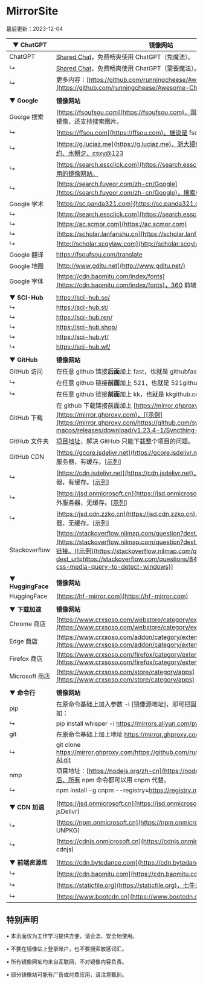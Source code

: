 # MirrorSite

最后更新：2023-12-04






| ▼ **ChatGPT**    | **镜像网站**                                                 |
| ---------------- | ------------------------------------------------------------ |
| ChatGPT          | [Shared Chat](https://chat-shared3.zhile.io/shared.html)，免费畅爽使用 ChatGPT（免魔法）。 |
| ↳                | [Shared Chat](https://chat-shared.zhile.io/shared.html)，免费畅爽使用 ChatGPT（需要魔法）。 |
| ↳                | 更多内容：[https://github.com/runningcheese/Awesome-ChatGPT](https://github.com/runningcheese/Awesome-ChatGPT) |
|                  |                                                              |
| ▼ **Google**     | **镜像网站**                                                 |
| Goolge 搜索      | [https://fsoufsou.com](https://fsoufsou.com)，国内可合规使用的 Google 镜像，还支持搜索图片。 |
| ↳                | [https://ffsou.com](https://ffsou.com)，据说是 fsou 的分身。 |
| ↳                | [https://g.luciaz.me](https://g.luciaz.me)，浙大镜像，答案分别是：心灵之约、水朝夕、csxy@123 |
| ↳                | [https://search.essclick.com](https://search.essclick.com)，提供了一些可用的镜像网站。 |
| ↳                | [https://search.fuyeor.com/zh-cn/Google](https://search.fuyeor.com/zh-cn/Google)，搜索引擎，自动分配。 |
| Google 学术      | [https://sc.panda321.com](https://sc.panda321.com)           |
| ↳                | [https://search.essclick.com](https://search.essclick.com)   |
| ↳                | [https://ac.scmor.com](https://ac.scmor.com)                 |
| ↳                | [https://scholar.lanfanshu.cn](https://scholar.lanfanshu.cn) |
| ↳                | [http://scholar.scqylaw.com](http://scholar.scqylaw.com)     |
| Google 翻译      | https://fsoufsou.com/translate                               |
| Google 地图      | [http://www.gditu.net](http://www.gditu.net/)                |
| Google 字体      | [https://cdn.baomitu.com/index/fonts](https://cdn.baomitu.com/index/fonts)，360 前端静态资源库。 |
|                  |                                                              |
| ▼ **SCI-Hub**    | https://sci-hub.se/                                          |
| ↳                | https://sci-hub.st/                                          |
| ↳                | https://sci-hub.ren/                                         |
| ↳                | https://sci-hub.shop/                                        |
| ↳                | https://sci-hub.yt/                                          |
| ↳                | https://sci-hub.wf/                                          |
|                  |                                                              |
| ▼ **GitHub**     | **镜像网站**                                                 |
| GitHub 访问      | 在任意 github 链接**后面**加上 fast，也就是 githubfast.com，[[示例](https://githubfast.com/runningcheese/Awesome-AI)] |
| ↳                | 在任意 github 链接**前面**加上 521，也就是 521github.com，[[示例](https://521github.com/runningcheese/Awesome-AI)] |
| ↳                | 在任意 github 链接**前面**加上 kk，也就是 kkgithub.com，[[示例](https://kkgithub.com/runningcheese/RunningCheese-Firefox)] |
| GitHub 下载      | 在 github 下载链接前面加上 [https://mirror.ghproxy.com](https://mirror.ghproxy.com)，[[示例](https://mirror.ghproxy.com/https://github.com/syncthing/syncthing-macos/releases/download/v1.23.4-1/Syncthing-1.23.4-1.dmg)] |
| GitHub 文件夹    | [项目地址](https://blog.luckly-mjw.cn/tool-show/github-directory-downloader/index.html)，解决 GitHub 只能下载整个项目的问题。 |
| GitHub CDN       | [https://gcore.jsdelivr.net](https://gcore.jsdelivr.net)，180ms 延迟，海外服务器，有缓存。[[示列](https://gcore.jsdelivr.net/gh/runningcheese/RunningCheese-Firefox/Restore/Adblock_Watermark.txt)] |
| ↳                | [https://cdn.jsdelivr.net](https://cdn.jsdelivr.net)，180ms 延迟，海外服务器，有缓存。[[示列](https://cdn.jsdelivr.net/gh/runningcheese/RunningCheese-Firefox/Restore/Adblock_Watermark.txt)] |
| ↳                | [https://jsd.onmicrosoft.cn](https://jsd.onmicrosoft.cn)，15ms 延迟，国外服务器，无缓存。[[示列](https://jsd.onmicrosoft.cn/gh/runningcheese/RunningCheese-Firefox/Restore/Adblock_Watermark.txt)] |
| ↳                | [https://jsd.cdn.zzko.cn](https://jsd.cdn.zzko.cn)，30ms 延迟，国外服务器，无缓存。[[示列](https://jsd.cdn.zzko.cn/gh/runningcheese/RunningCheese-Firefox/Restore/Adblock_Watermark.txt)] |
| Stackoverflow    | [https://stackoverflow.nilmap.com/question?dest_url=](https://stackoverflow.nilmap.com/question?dest_url=)，在原网页前加上链接。[[示例](https://stackoverflow.nilmap.com/question?dest_url=https://stackoverflow.com/questions/8493589/is-there-a-css-media-query-to-detect-windows)] |
|                  |                                                              |
| ▼ **HuggingFace**     | **镜像网站**                                                 |
| HuggingFace      | [https://hf-mirror.com](https://hf-mirror.com) |
|                  |                                                              |
| ▼ **下载加速**   | **镜像网站**                                                 |
| Chrome 商店      | [https://www.crxsoso.com/webstore/category/extensions](https://www.crxsoso.com/webstore/category/extensions) |
| Edge 商店        | [https://www.crxsoso.com/addon/category/extensions](https://www.crxsoso.com/addon/category/extensions) |
| Firefox 商店     | [https://www.crxsoso.com/firefox/category/extensions](https://www.crxsoso.com/firefox/category/extensions) |
| Microsoft 商店   | [https://www.crxsoso.com/store/category/apps](https://www.crxsoso.com/store/category/apps) |
|                  |                                                              |
| ▼ **命令行**     | **镜像网站**                                                 |
| pip              | 在原命令基础上加入参数 -i [镜像源地址]，即可把国外的源换成国内源，比如： |
| ↳                | pip install whisper -i https://mirrors.aliyun.com/pypi/simple |
| git              | 在原命令基础上加上地址 https://mirror.ghproxy.com/ 即可高速克隆，比如： |
| ↳                | git clone https://mirror.ghproxy.com/https://github.com/runningcheese/Awesome-AI.git |
| nmp              | 项目地址：[https://nodejs.org/zh-cn](https://nodejs.org/zh-cn)，安装之后，所有 npm 命令都可以用 cnpm 代替。 |
| ↳                | npm install -g cnpm --registry=https://registry.npmmirror.com |
|                  |                                                              |
| ▼ **CDN 加速**   | [https://jsd.onmicrosoft.cn](https://jsd.onmicrosoft.cn/@info) (回源 jsDelivr) |
| ↳                | [https://npm.onmicrosoft.cn](https://npm.onmicrosoft.cn/@info) (回源 UNPKG) |
| ↳                | [https://cdnjs.onmicrosoft.cn](https://cdnjs.onmicrosoft.cn/@info) (回源 cdnjs) |
|                  |                                                              |
| ▼ **前端资源库** | [https://cdn.bytedance.com](https://cdn.bytedance.com)，字节跳动 |
| ↳                | [https://cdn.baomitu.com](https://cdn.baomitu.com)，360      |
| ↳                | [https://staticfile.org](https://staticfile.org)，七牛云     |
| ↳                | [https://www.bootcdn.cn](https://www.bootcdn.cn)，极兔云     |





## **特别声明**

• 本页面仅为工作学习提供方便，请合法、安全地使用。

• 不要在镜像站上登录账户，也不要搜索敏感词汇。

• 所有镜像网址均来自互联网，不对镜像内容负责。

• 部分镜像站可能有广告或付费应用，请注意甄别。

